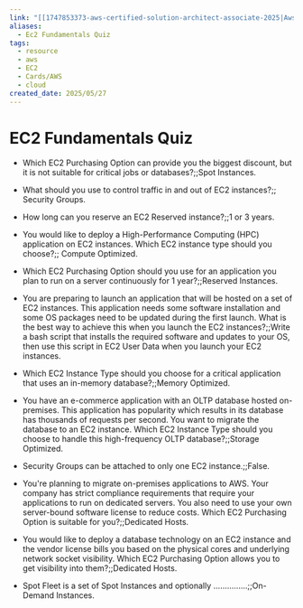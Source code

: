```yaml
---
link: "[[1747853373-aws-certified-solution-architect-associate-2025|Aws Certified Solution Architect Associate 2025]]"
aliases:
  - Ec2 Fundamentals Quiz
tags:
  - resource
  - aws
  - EC2
  - Cards/AWS
  - cloud
created_date: 2025/05/27
---
```

# EC2 Fundamentals Quiz
- Which EC2 Purchasing Option can provide you the biggest discount, but it is not suitable for critical jobs or databases?;;Spot Instances.
<!--SR:!2025-09-05,46,250-->
- What should you use to control traffic in and out of EC2 instances?;; Security Groups.
<!--SR:!2025-08-04,34,270-->
- How long can you reserve an EC2 Reserved instance?;;1 or 3 years.
<!--SR:!2025-08-30,60,310-->
- You would like to deploy a High-Performance Computing (HPC) application on EC2 instances. Which EC2 instance type should you choose?;; Compute Optimized.
<!--SR:!2025-09-06,45,230-->
- Which EC2 Purchasing Option should you use for an application you plan to run on a server continuously for 1 year?;;Reserved Instances.
<!--SR:!2025-08-21,57,310-->
- You are preparing to launch an application that will be hosted on a set of EC2 instances. This application needs some software installation and some OS packages need to be updated during the first launch. What is the best way to achieve this when you launch the EC2 instances?;;Write a bash script that installs the required software and updates to your OS, then use this script in EC2 User Data when you launch your EC2 instances.
<!--SR:!2025-08-05,41,290-->
- Which EC2 Instance Type should you choose for a critical application that uses an in-memory database?;;Memory Optimized.
<!--SR:!2025-08-11,41,290-->
- You have an e-commerce application with an OLTP database hosted on-premises. This application has popularity which results in its database has thousands of requests per second. You want to migrate the database to an EC2 instance. Which EC2 Instance Type should you choose to handle this high-frequency OLTP database?;;Storage Optimized.
<!--SR:!2025-08-08,16,190-->
- Security Groups can be attached to only one EC2 instance.;;False.
<!--SR:!2025-08-29,59,310-->
- You're planning to migrate on-premises applications to AWS. Your company has strict compliance requirements that require your applications to run on dedicated servers. You also need to use your own server-bound software license to reduce costs. Which EC2 Purchasing Option is suitable for you?;;Dedicated Hosts.
<!--SR:!2025-08-08,16,210-->
- You would like to deploy a database technology on an EC2 instance and the vendor license bills you based on the physical cores and underlying network socket visibility. Which EC2 Purchasing Option allows you to get visibility into them?;;Dedicated Hosts.
<!--SR:!2025-07-25,4,170-->
- Spot Fleet is a set of Spot Instances and optionally ...............;;On-Demand Instances.
<!--SR:!2025-07-28,21,270-->
